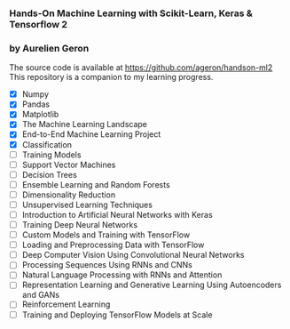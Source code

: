 ### Hands-On Machine Learning with Scikit-Learn, Keras & Tensorflow 2

### by Aurelien Geron

The source code is available at https://github.com/ageron/handson-ml2  
This repository is a companion to my learning progress.

- [x] Numpy
- [x] Pandas
- [x] Matplotlib
- [x] The Machine Learning Landscape
- [x] End-to-End Machine Learning Project
- [x] Classification
- [ ] Training Models
- [ ] Support Vector Machines
- [ ] Decision Trees
- [ ] Ensemble Learning and Random Forests
- [ ] Dimensionality Reduction
- [ ] Unsupervised Learning Techniques
- [ ] Introduction to Artificial Neural Networks with Keras
- [ ] Training Deep Neural Networks
- [ ] Custom Models and Training with TensorFlow
- [ ] Loading and Preprocessing Data with TensorFlow
- [ ] Deep Computer Vision Using Convolutional Neural Networks
- [ ] Processing Sequences Using RNNs and CNNs
- [ ] Natural Language Processing with RNNs and Attention
- [ ] Representation Learning and Generative Learning Using Autoencoders and GANs
- [ ] Reinforcement Learning
- [ ] Training and Deploying TensorFlow Models at Scale
